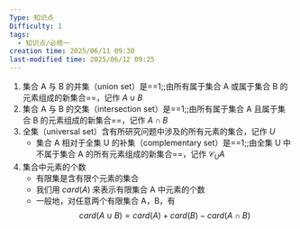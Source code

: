 ```yaml
---
Type: 知识点
Difficulty: 1
tags:
  - 知识点/必修一
creation time: 2025/06/11 09:30
last-modified time: 2025/06/12 09:25
---
```

1. 集合 A 与 B 的并集（union set）是==1;;由所有属于集合 A 或属于集合 B 的元素组成的新集合==，记作 $A \cup B$
2. 集合 A 与 B 的交集（intersection set）是==1;;由所有属于集合 A 且属于集合 B 的元素组成的新集合==，记作 $A \cap B$
3. 全集（universal set）含有所研究问题中涉及的所有元素的集合，记作 $U$
	- 集合 A 相对于全集 U 的补集（complementary set）是==1;;由全集 U 中不属于集合 A 的所有元素组成的新集合==，记作 $\mathcal C_UA$
4. 集合中元素的个数
	- 有限集是含有限个元素的集合
	- 我们用 $card(A)$ 来表示有限集合 A 中元素的个数
	- 一般地，对任意两个有限集合 A，B，有 $$card(A \cup B)=card(A)+card(B)-card(A \cap B)
$$

